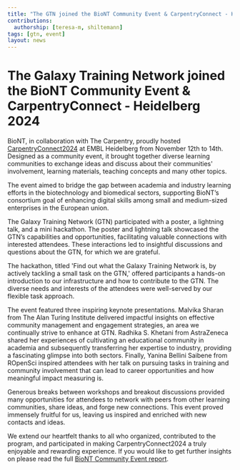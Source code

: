 ```yaml
---
title: "The GTN joined the BioNT Community Event & CarpentryConnect - Heidelberg 2024"
contributions:
  authorship: [teresa-m, shiltemann]
tags: [gtn, event]
layout: news
---
```


# The Galaxy Training Network joined the BioNT Community Event & CarpentryConnect - Heidelberg 2024

BioNT, in collaboration with The Carpentry, proudly hosted [CarpentryConnect2024](https://biont-training.eu/CarpentryConnect2024.html) at EMBL Heidelberg from November 12th to 14th. Designed as a community event, it brought together diverse learning communities to exchange ideas and discuss about their communities' involvement, learning materials, teaching concepts and many other topics.

The event aimed to bridge the gap between academia and industry learning efforts in the biotechnology and biomedical sectors, supporting BioNT’s consortium goal of enhancing digital skills among small and medium-sized enterprises in the European union.


The Galaxy Training Network (GTN) participated with a poster, a lightning talk, and a mini hackathon. The poster and lightning talk showcased the GTN’s capabilities and opportunities, facilitating valuable connections with interested attendees. These interactions led to insightful discussions and questions about the GTN, for which we are grateful.

The hackathon, titled 'Find out what the Galaxy Training Network is, by actively tackling a small task on the GTN,' offered participants a hands-on introduction to our infrastructure and how to contribute to the GTN. The diverse needs and interests of the attendees were well-served by our flexible task approach.


The event featured three inspiring keynote presentations. Malvika Sharan from The Alan Turing Institute delivered impactful insights on effective community management and engagement strategies, an area we continually strive to enhance at GTN. Radhika S. Khetani from AstraZeneca shared her experiences of cultivating an educational community in academia and subsequently transferring her expertise to industry, providing a fascinating glimpse into both sectors. Finally, Yanina Bellini Saibene from ROpenSci inspired attendees with her talk on pursuing tasks in training and community involvement that can lead to career opportunities and how meaningful impact measuring is.



Generous breaks between workshops and breakout discussions provided many opportunities for attendees to network with peers from other learning communities, share ideas, and forge new connections. This event proved immensely fruitful for us, leaving us inspired and enriched with new contacts and ideas.

We extend our heartfelt thanks to all who organized, contributed to the program, and participated in making CarpentryConnect2024 a truly enjoyable and rewarding experience. If you would like to get further insights on please read the full [BioNT Community Event report](https://biont-training.eu/assets/files/D1.6_Community-Event-report.pdf).

























